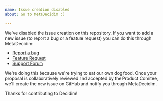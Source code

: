 ```yaml
---
name: Issue creation disabled
about: Go to MetaDecidim :)

---
```


We've disabled the issue creation on this repository. If you want to add a new issue (to report a bug or a feature request) you can do this through MetaDecidim:

* [Report a bug](https://meta.decidim.org/processes/bug-report)
* [Feature Request](https://meta.decidim.org/processes/roadmap)
* [Support Forum](https://meta.decidim.org/processes/supportforum)

We're doing this because we're trying to eat our own dog food. Once your proposal is collaboratively reviewed and accepted by the Product Comitee, we'll create the new issue on GitHub and notify you through MetaDecidim.

Thanks for contributing to Decidim!


